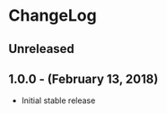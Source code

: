 ChangeLog
=========

Unreleased
-----------------

1.0.0 - (February 13, 2018)
------------------
* Initial stable release
